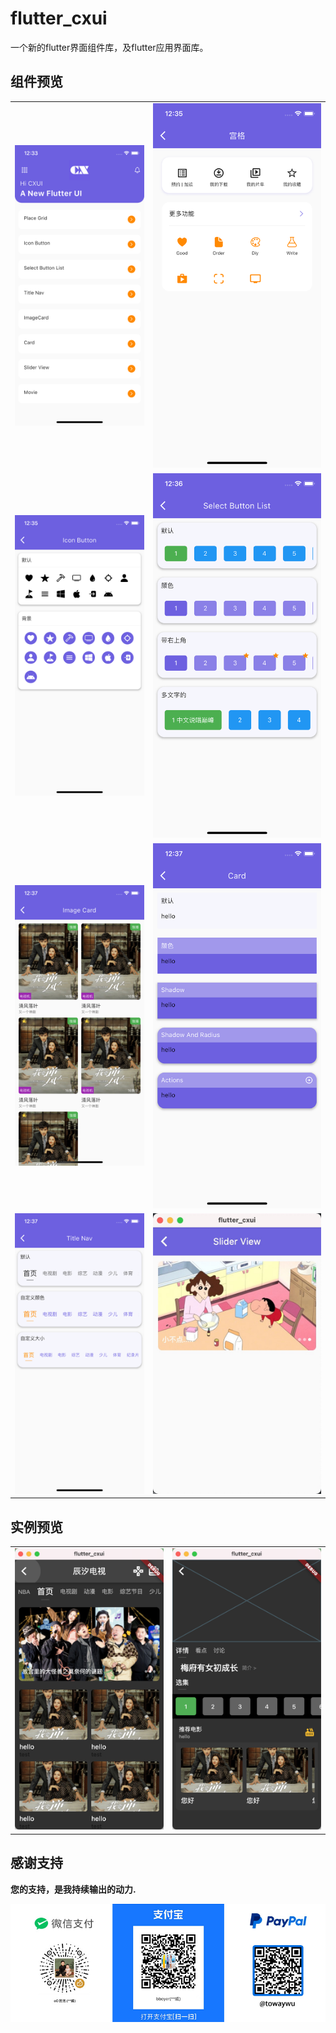 # flutter_cxui

一个新的flutter界面组件库，及flutter应用界面库。

## 组件预览

<!-- ![选择按钮列表](assets/static//select_button_list.jpg) -->

 

|||
|--|--|
|![home](assets/static/list.png)|![place_grid](assets/static/place_grid.png)|
|![icon_button](assets/static/icon_button.png)|![select_button_list](assets/static/select_button_list.png)|
|![image_card](assets/static/image_card.png)|![card](assets/static/card.png)|
|![title_nav](assets/static/title_nav.png)|![slider](assets/static/slider.jpg)|


## 实例预览
|        |   |
| ----------- | ----------- |
| <img src="assets/static/movie_home.png" width="" />      | <img src="assets/static/movie_item.png" width="" />       |
 




## 感谢支持

**您的支持，是我持续输出的动力.**

<!-- ![微信支持](assets/static/wechat.jpg) -->
<img src="assets/static/reward.jpg" alt="赞赏支持"  />

